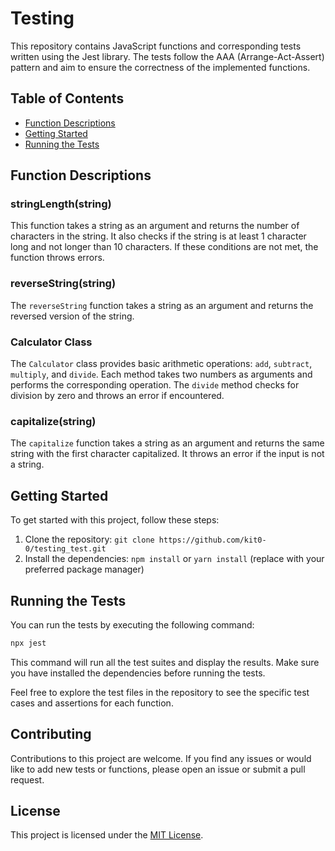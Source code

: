 # Testing

This repository contains JavaScript functions and corresponding tests written using the Jest library. The tests follow the AAA (Arrange-Act-Assert) pattern and aim to ensure the correctness of the implemented functions.

## Table of Contents

- [Function Descriptions](#function-descriptions)
- [Getting Started](#getting-started)
- [Running the Tests](#running-the-tests)

## Function Descriptions

### stringLength(string)

This function takes a string as an argument and returns the number of characters in the string. It also checks if the string is at least 1 character long and not longer than 10 characters. If these conditions are not met, the function throws errors.

### reverseString(string)

The `reverseString` function takes a string as an argument and returns the reversed version of the string.

### Calculator Class

The `Calculator` class provides basic arithmetic operations: `add`, `subtract`, `multiply`, and `divide`. Each method takes two numbers as arguments and performs the corresponding operation. The `divide` method checks for division by zero and throws an error if encountered.

### capitalize(string)

The `capitalize` function takes a string as an argument and returns the same string with the first character capitalized. It throws an error if the input is not a string.

## Getting Started

To get started with this project, follow these steps:

1. Clone the repository: `git clone https://github.com/kit0-0/testing_test.git`
2. Install the dependencies: `npm install` or `yarn install` (replace with your preferred package manager)

## Running the Tests

You can run the tests by executing the following command:

```bash
npx jest
```

This command will run all the test suites and display the results. Make sure you have installed the dependencies before running the tests.

Feel free to explore the test files in the repository to see the specific test cases and assertions for each function.

## Contributing

Contributions to this project are welcome. If you find any issues or would like to add new tests or functions, please open an issue or submit a pull request.

## License

This project is licensed under the [MIT License](LICENSE).
